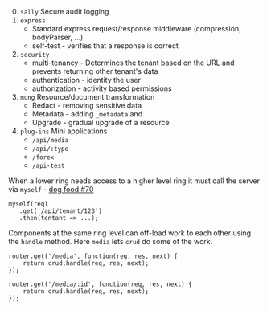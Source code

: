 0. `sally` Secure audit logging
1. `express` 
    * Standard express request/response middleware (compression, bodyParser, ...)
    * self-test - verifies that a response is correct
2. `security`
   * multi-tenancy - Determines the tenant based on the URL and prevents returning other tenant's data
   * authentication - identity the user
   * authorization - activity based permissions
3. `mung` Resource/document transformation
   * Redact - removing sensitive data
   * Metadata - adding `_metadata` and 
   * Upgrade - gradual upgrade of a resource
4. `plug-ins` Mini applications
   * `/api/media`
   * `/api/:type`
   * `/forex`
   * `/api-test`

When a lower ring needs access to a higher level ring it must call the server via `myself` - [dog food #70](https://github.com/richardschneider/ecom/issues/70) 

````
myself(req)
   .get('/api/tenant/123')
   .then(tentant => ...);
````

Components at the same ring level can off-load work to each other using the `handle` method.  Here `media` lets `crud` do some of the work.

````
router.get('/media', function(req, res, next) {
    return crud.handle(req, res, next);
});

router.get('/media/:id', function(req, res, next) {
    return crud.handle(req, res, next);
});
````
